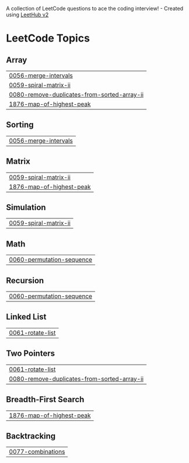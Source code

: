 A collection of LeetCode questions to ace the coding interview! - Created using [LeetHub v2](https://github.com/arunbhardwaj/LeetHub-2.0)
<!---LeetCode Topics Start-->
# LeetCode Topics
## Array
|  |
| ------- |
| [0056-merge-intervals](https://github.com/NaeemAbdullahAkram/LeetCode-2025/tree/master/0056-merge-intervals) |
| [0059-spiral-matrix-ii](https://github.com/NaeemAbdullahAkram/LeetCode-2025/tree/master/0059-spiral-matrix-ii) |
| [0080-remove-duplicates-from-sorted-array-ii](https://github.com/NaeemAbdullahAkram/LeetCode-2025/tree/master/0080-remove-duplicates-from-sorted-array-ii) |
| [1876-map-of-highest-peak](https://github.com/NaeemAbdullahAkram/LeetCode-2025/tree/master/1876-map-of-highest-peak) |
## Sorting
|  |
| ------- |
| [0056-merge-intervals](https://github.com/NaeemAbdullahAkram/LeetCode-2025/tree/master/0056-merge-intervals) |
## Matrix
|  |
| ------- |
| [0059-spiral-matrix-ii](https://github.com/NaeemAbdullahAkram/LeetCode-2025/tree/master/0059-spiral-matrix-ii) |
| [1876-map-of-highest-peak](https://github.com/NaeemAbdullahAkram/LeetCode-2025/tree/master/1876-map-of-highest-peak) |
## Simulation
|  |
| ------- |
| [0059-spiral-matrix-ii](https://github.com/NaeemAbdullahAkram/LeetCode-2025/tree/master/0059-spiral-matrix-ii) |
## Math
|  |
| ------- |
| [0060-permutation-sequence](https://github.com/NaeemAbdullahAkram/LeetCode-2025/tree/master/0060-permutation-sequence) |
## Recursion
|  |
| ------- |
| [0060-permutation-sequence](https://github.com/NaeemAbdullahAkram/LeetCode-2025/tree/master/0060-permutation-sequence) |
## Linked List
|  |
| ------- |
| [0061-rotate-list](https://github.com/NaeemAbdullahAkram/LeetCode-2025/tree/master/0061-rotate-list) |
## Two Pointers
|  |
| ------- |
| [0061-rotate-list](https://github.com/NaeemAbdullahAkram/LeetCode-2025/tree/master/0061-rotate-list) |
| [0080-remove-duplicates-from-sorted-array-ii](https://github.com/NaeemAbdullahAkram/LeetCode-2025/tree/master/0080-remove-duplicates-from-sorted-array-ii) |
## Breadth-First Search
|  |
| ------- |
| [1876-map-of-highest-peak](https://github.com/NaeemAbdullahAkram/LeetCode-2025/tree/master/1876-map-of-highest-peak) |
## Backtracking
|  |
| ------- |
| [0077-combinations](https://github.com/NaeemAbdullahAkram/LeetCode-2025/tree/master/0077-combinations) |
<!---LeetCode Topics End-->